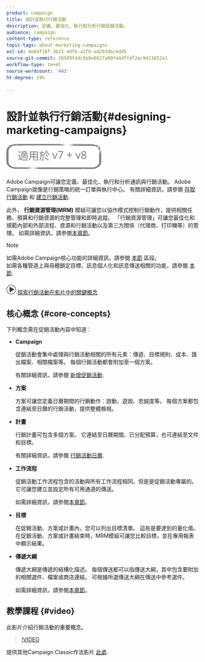 ```yaml
---
product: campaign
title: 設計並執行行銷活動
description: 定義、最佳化、執行和分析行銷促銷活動。
audience: campaign
content-type: reference
topic-tags: about-marketing-campaigns
exl-id: 4e0df18f-3623-4dfb-a2f8-ad293dbc4dd5
source-git-commit: 20509f44c5b8e0827a09f44dffdf2ec9d11652a1
workflow-type: tm+mt
source-wordcount: '443'
ht-degree: 19%

---
```


# 設計並執行行銷活動{#designing-marketing-campaigns}

![](../../assets/common.svg)

Adobe Campaign可讓您定義、最佳化、執行和分析通訊與行銷活動。 Adobe Campaign就像是行銷策略的統一訂單與執行中心。 有關詳細資訊，請參閱 [存取行銷活動](../../distributed/using/accessing-campaigns.md) 和 [建立行銷活動](../../campaign/using/setting-up-marketing-campaigns.md).

此外， **行銷資源管理(MRM)** 模組可讓您以協作模式控制行銷動作，提供相關任務、預算和行銷資源的完整管理和即時追蹤。 「行銷資源管理」可讓您最佳化和規範內部和外部流程、資源和行銷活動以及第三方關係（代理商、打印機等）的管理。 如需詳細資訊，請參閱[本章節](../../mrm/using/about-marketing-resource-management.md)。

>[!NOTE]
>
>如需Adobe Campaign核心功能的詳細資訊，請參閱 [本節](../../platform/using/about-adobe-campaign-classic.md) 區段。\
>如需各種管道上與母體鎖定目標、訊息個人化和訊息傳送相關的功能，請參閱 [本節](../../delivery/using/steps-about-delivery-creation-steps.md).

![](assets/do-not-localize/how-to-video.png) [探索行銷活動在影片中的關鍵概念](#video)

## 核心概念 {#core-concepts}

下列概念需在促銷活動內容中知道：

* **Campaign**

   促銷活動會集中處理與行銷活動相關的所有元素：傳遞、目標規則、成本、匯出檔案、相關檔案等。 每個行銷活動都會附加至一個方案。

   有關詳細資訊，請參閱 [新增促銷活動](../../campaign/using/setting-up-marketing-campaigns.md#adding-a-campaign).

* **方案**

   方案可讓您定義日曆期間的行銷動作：啟動、遊說、忠誠度等。 每個方案都包含連結至日曆的行銷活動，提供整體檢視。

* **計畫**

   行銷計畫可包含多個方案。 它連結至日曆期間、已分配預算，也可連結至文件和目標。

   有關詳細資訊，請參閱 [行銷活動日曆](../../campaign/using/accessing-marketing-campaigns.md#campaign-calendar).

* **工作流程**

   促銷活動工作流程包含的活動與所有工作流程相同，但是是促銷活動專屬的。 它可讓您建立並設定所有可用通道的傳送。

   如需詳細資訊，請參閱[本章節](../../campaign/using/marketing-campaign-deliveries.md#building-the-main-target-in-a-workflow)。

* **目標**

   在促銷活動、方案或計畫內，您可以列出目標清單。 這些是要達到的量化值。 在促銷活動、方案或計畫結束時，MRM模組可讓您比較目標，並在專用報表中顯示結果。

* **傳遞大綱**

   傳遞大綱是傳遞的結構化描述。 每個傳送都可以指傳送大綱，其中包含要附加的相關選件、檔案或商店連結。 可根據所選傳送大綱在傳送中參考選件。

   如需詳細資訊，請參閱[本章節](../../campaign/using/marketing-campaign-deliveries.md#associating-and-structuring-resources-linked-via-a-delivery-outline)。

## 教學課程 {#video}

此影片介紹行銷活動的重要概念。

>[!VIDEO](https://video.tv.adobe.com/v/35131?quality=12)

提供其他Campaign Classic作法影片 [此處](https://experienceleague.adobe.com/docs/campaign-classic-learn/tutorials/overview.html?lang=zh-Hant).
